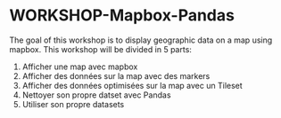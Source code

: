 # WORKSHOP-Mapbox-Pandas
The goal of this workshop is to display geographic data on a map using mapbox.
This workshop will be divided in 5 parts:
1. Afficher une map avec mapbox
2. Afficher des données sur la map avec des markers
3. Afficher des données optimisées sur la map avec un Tileset
4. Nettoyer son propre datset avec Pandas
5. Utiliser son propre datasets
